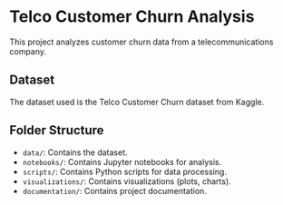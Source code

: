 # Telco Customer Churn Analysis

This project analyzes customer churn data from a telecommunications company.

## Dataset
The dataset used is the Telco Customer Churn dataset from Kaggle.

## Folder Structure
- `data/`: Contains the dataset.
- `notebooks/`: Contains Jupyter notebooks for analysis.
- `scripts/`: Contains Python scripts for data processing.
- `visualizations/`: Contains visualizations (plots, charts).
- `documentation/`: Contains project documentation.